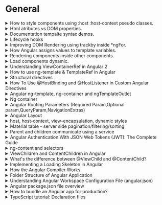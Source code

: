 # General #

<details>
           <summary>
                    How to style components using :host :host-context pseudo classes.
           </summary>
           <a href="https://angular.io/guide/component-styles">Component styles

</a>
<br>
<a href="https://blog.angular-university.io/angular-host-context/">
Angular academy
</a>
</details>


<details>
           <summary>
                  Html atributes vs DOM properties.
           </summary>
           <a href="https://dotnettutorials.net/lesson/html-attribute-vs-dom-property/">Html atributes vs DOM proprieties

</a>
</details>


<details>
           <summary>
                  Documentation tempalte syntax demos.
           </summary>
           <a href="https://angular.io/generated/live-examples/template-syntax/stackblitz">
                    https://angular.io/generated/live-examples/template-syntax/stackblitz
           </a>
</details>
<details>
           <summary>
                  Lifecycle hooks
           </summary>
           <a href="https://angular.io/guide/lifecycle-hooks">
                    https://angular.io/guide/lifecycle-hooks
           </a>
</details>

<details>
           <summary>
                  Improving DOM Rendering using trackby inside *ngFor.
           </summary>
           <a href="https://www.youtube.com/watch?v=8hj3ViywQZk&ab_channel=FunOfHeuristic">
                  trackBy - Efficient for loop in angular | Improve Your Application Performance with trackBy
           </a>
</details>

<details>
           <summary>
                 How Angular assigns values to template variables.
           </summary>
           <a href="https://angular.io/guide/template-reference-variables">
               https://angular.io/guide/template-reference-variables
           </a>
</details>
<details>
           <summary>
                 Rendering components inside other components.
           </summary>
           <a href="https://angular.io/guide/content-projection">
               https://angular.io/guide/content-projection
           </a>
</details>
<details>
           <summary>
                 Load components dynamic.
           </summary>
            <a href="https://angular.io/guide/dynamic-component-loader">
               https://angular.io/guide/dynamic-component-loader
           </a>
</details>

<details>
           <summary>
                Understanding ViewContainerRef in Angular 2
           </summary>
            <a href="https://netbasal.com/angular-2-understanding-viewcontainerref-acc183f3b682">
             https://netbasal.com/angular-2-understanding-viewcontainerref-acc183f3b682
           </a>
</details>

<details>
           <summary>
                How to use ng-template & TemplateRef in Angular
           </summary>
            <a href="https://www.tektutorialshub.com/angular/ng-template-in-angular/">
             https://www.tektutorialshub.com/angular/ng-template-in-angular/
           </a>
</details>
<details>
           <summary>
                Structural directives
           </summary>
            <a href="https://angular.io/guide/structural-directives">
             https://angular.io/guide/structural-directives
           </a>
</details>
<details>
           <summary>
                How To Use @HostBinding and @HostListener in Custom Angular Directives
           </summary>
            <a href="https://www.digitalocean.com/community/tutorials/angular-hostbinding-hostlistener">
           https://www.digitalocean.com/community/tutorials/angular-hostbinding-hostlistener
           </a>
</details>
<details>
           <summary>
              Angular ng-template, ng-container and ngTemplateOutlet
           </summary>
            <a href="https://blog.angular-university.io/angular-ng-template-ng-container-ngtemplateoutlet/">
          https://blog.angular-university.io/angular-ng-template-ng-container-ngtemplateoutlet//
           </a>
</details>
<details>
           <summary>
               Ng container
           </summary>
            <a href="https://www.tektutorialshub.com/angular/ng-container-in-angular/">
          https://www.tektutorialshub.com/angular/ng-container-in-angular/
           </a>
</details>
<details>
           <summary>
              Angular Routing Parameters (Required Param,Optional param,QueryParam,NavigationExtras)
           </summary>
            <a href="https://medium.com/@icbrewery007/angular-routing-parameters-required-param-optional-param-queryparam-navigationextras-41844af5a6eb">
          https://medium.com/@icbrewery007/angular-routing-parameters-required-param-optional-param-queryparam-navigationextras-41844af5a6eb
           </a>
</details>
<details>
           <summary>
              Angular Layout
           </summary>
            <a href="https://github.com/angular/flex-layout/wiki/API-Documentation">
          https://github.com/angular/flex-layout/wiki/API-Documentation
           </a>
</details>
<details>
           <summary>
              host, host-context, view-encapsulation, dynamic styles
           </summary>
            <a href="https://indepth.dev/posts/1469/techniques-to-style-component-host-element-in-angular">
          https://indepth.dev/posts/1469/techniques-to-style-component-host-element-in-angular
           </a>
</details>
<details>
           <summary>
              Material table - server side pagination/filtering/sorting
           </summary>
            <a href="https://blog.angular-university.io/angular-material-data-table/">
         Angular Material Data Table: A Complete Example (Server Pagination, Filtering, Sorting)
           </a>
</details>
<details>
           <summary>
             Parent and children communicate using a service
           </summary>
            <a href="https://angular.io/guide/component-interaction#parent-and-children-communicate-using-a-service">
        Parent and children communicate using a service
           </a>
</details>
<details>
           <summary>
            Angular Authentication With JSON Web Tokens (JWT): The Complete Guide
           </summary>
            <a href="https://blog.angular-university.io/angular-jwt-authentication">
        Angular Authentication With JSON Web Tokens (JWT): The Complete Guide
           </a>
</details>
<details>
           <summary>
            ng-content and selectors
           </summary>
            <a href="https://www.learn-angular.fr/ngcontent-and-selector/">
                       https://www.learn-angular.fr/ngcontent-and-selector/
           </a>
</details>
<details>
           <summary>
ViewChildren and ContentChildren in Angular
           </summary>
            <a href="https://blog.mgechev.com/2016/01/23/angular2-viewchildren-contentchildren-difference-viewproviders/">
                     https://blog.mgechev.com/2016/01/23/angular2-viewchildren-contentchildren-difference-viewproviders/
           </a>
</details>
<details>
           <summary>
What's the difference between @ViewChild and @ContentChild?
           </summary>
            <a href="https://stackoverflow.com/questions/34326745/whats-the-difference-between-viewchild-and-contentchild">
                     https://stackoverflow.com/questions/34326745/whats-the-difference-between-viewchild-and-contentchild
           </a>
</details>
<details>
           <summary>
Implementing a Loading Skeleton in Angular
           </summary>
            <a href="https://netbasal.com/implementing-a-loading-skeleton-in-angular-7490ffdecc1b">
               https://netbasal.com/implementing-a-loading-skeleton-in-angular-7490ffdecc1b
           </a>
</details>
<details>
           <summary>
                      How the Angular Compiler Works
           </summary>
            <a href="https://blog.angular.io/how-the-angular-compiler-works-42111f9d2549">
             https://blog.angular.io/how-the-angular-compiler-works-42111f9d2549
           </a>
</details>
<details>
           <summary>
                      Folder Structure of Angular Application
           </summary>
            <a href="https://dotnettutorials.net/lesson/folder-structure-of-angular-application/">
             https://dotnettutorials.net/lesson/folder-structure-of-angular-application/
           </a>
</details>
<details>
           <summary>
                      Understanding Angular Workspace Configuration File (angular.json)
           </summary>
            <a href="https://www.youtube.com/watch?v=3DYJ72p3nUI&ab_channel=TheCodeCaptain">
             https://www.youtube.com/watch?v=3DYJ72p3nUI&ab_channel=TheCodeCaptain
           </a>
</details>
<details>
           <summary>
                      Angular package.json file overview
           </summary>
            <a href="https://www.codestack.net/angular/getting-started/package/">
https://www.codestack.net/angular/getting-started/package/
           </a>
</details>
<details>
           <summary>
                     How to bundle an Angular app for production?
           </summary>
            <a href="https://www.geeksforgeeks.org/how-to-bundle-an-angular-app-for-production/">
https://www.geeksforgeeks.org/how-to-bundle-an-angular-app-for-production/
           </a>
</details>
<details>
           <summary>
                  TypeScript tutorial: Declaration files
           </summary>
            <a href="https://www.youtube.com/watch?v=GVUPOvCRmSY&ab_channel=truejs">
https://www.youtube.com/watch?v=GVUPOvCRmSY&ab_channel=truejs
           </a>
</details>
